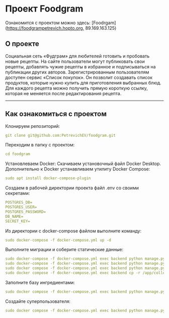 #  Проект Foodgram

Ознакомится с проектом можно здесь:  [Foodrgam](https://foodgrampetrevich.hopto.org, 89.169.163.125)  

## О проекте

Социальная сеть «Фудграм» для любителей готовить и пробовать новые рецепты.
На сайте пользователи могут публиковать свои рецепты, добавлять чужие рецепты в избранное и подписываться на публикации других авторов. Зарегистрированным пользователям доступен сервис «Список покупок». Он позволит создавать список продуктов, которые нужно купить для приготовления выбранных блюд. Для каждого рецепта можно получить прямую короткую ссылку, которая не меняется после редактирования рецепта.

---

## Как ознакомиться с проектом

Клонируем репозиторий:
```yaml
git clone git@github.com:PetrevichEV/foodgram.git
```

Переходим в папку с проектом:
```yaml
cd foodgram
```

Установлеваем Docker:
Скачиваем установочный файл Docker Desktop. 
Дополнительно к Docker устанавливаем утилиту Docker Compose:
```yaml
sudo apt install docker-compose-plugin
```

Создаем в рабочей директории проекта файл .env со своими секретами:
```yaml
POSTGRES_DB=
POSTGRES_USER=
POSTGRES_PASSWORD=
DB_NAME=
SECRET_KEY=
```

Из директории с docker-compose файлом выполните команду:
```yaml
sudo docker-compose -f docker-compose.yml up -d 
```

Выполните миграции и соберите статические данные:
```yaml
sudo docker-compose -f docker-compose.yml exec backend python manage.py makemigrations
sudo docker-compose -f docker-compose.yml exec backend python manage.py migrate
sudo docker compose -f docker-compose.yml exec backend python manage.py collectstatic
sudo docker compose -f docker-compose.yml exec backend cp -r /app/collected_static/. /backend_static/static/
```

Заполните базу ингредиентами:
```yaml
sudo docker compose -f docker-compose.yml exec backend python manage.py load_data
```

Создайте суперпользователя:
```yaml
sudo docker compose -f docker-compose.yml exec backend python manage.py createsuperuser
```
